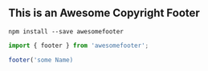 ## This is an Awesome Copyright Footer

```
npm install --save awesomefooter
```

```javascript
import { footer } from 'awesomefooter';

footer('some Name)
```


